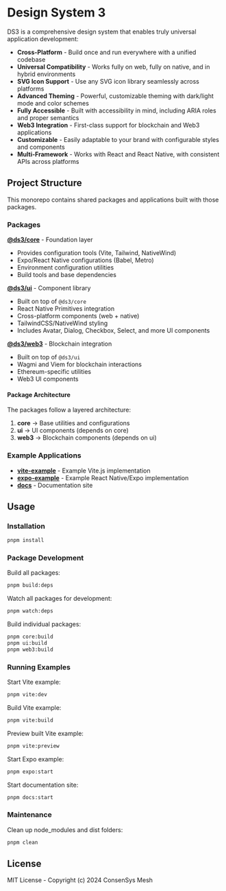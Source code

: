 # Design System 3

DS3 is a comprehensive design system that enables truly universal application development:

- **Cross-Platform** - Build once and run everywhere with a unified codebase
- **Universal Compatibility** - Works fully on web, fully on native, and in hybrid environments
- **SVG Icon Support** - Use any SVG icon library seamlessly across platforms
- **Advanced Theming** - Powerful, customizable theming with dark/light mode and color schemes
- **Fully Accessible** - Built with accessibility in mind, including ARIA roles and proper semantics
- **Web3 Integration** - First-class support for blockchain and Web3 applications
- **Customizable** - Easily adaptable to your brand with configurable styles and components
- **Multi-Framework** - Works with React and React Native, with consistent APIs across platforms

## Project Structure

This monorepo contains shared packages and applications built with those packages.

### Packages

**[@ds3/core](packages/core/README.md)** - Foundation layer
  - Provides configuration tools (Vite, Tailwind, NativeWind)
  - Expo/React Native configurations (Babel, Metro)
  - Environment configuration utilities
  - Build tools and base dependencies

**[@ds3/ui](packages/ui/README.md)** - Component library
  - Built on top of `@ds3/core`
  - React Native Primitives integration
  - Cross-platform components (web + native)
  - TailwindCSS/NativeWind styling
  - Includes Avatar, Dialog, Checkbox, Select, and more UI components

**[@ds3/web3](packages/web3/README.md)** - Blockchain integration
  - Built on top of `@ds3/ui`
  - Wagmi and Viem for blockchain interactions
  - Ethereum-specific utilities
  - Web3 UI components

#### Package Architecture

The packages follow a layered architecture:
1. **core** → Base utilities and configurations
2. **ui** → UI components (depends on core)
3. **web3** → Blockchain components (depends on ui)

### Example Applications

- **[vite-example](apps/vite-example/README.md)** - Example Vite.js implementation
- **[expo-example](apps/expo-example/README.md)** - Example React Native/Expo implementation
- **[docs](apps/docs/README.md)** - Documentation site

## Usage

### Installation

```bash
pnpm install
```

### Package Development

Build all packages:
```bash
pnpm build:deps
```

Watch all packages for development:
```bash
pnpm watch:deps
```

Build individual packages:
```bash
pnpm core:build
pnpm ui:build
pnpm web3:build
```

### Running Examples

Start Vite example:
```bash
pnpm vite:dev
```

Build Vite example:
```bash
pnpm vite:build
```

Preview built Vite example:
```bash
pnpm vite:preview
```

Start Expo example:
```bash
pnpm expo:start
```

Start documentation site:
```bash
pnpm docs:start
```

### Maintenance

Clean up node_modules and dist folders:
```bash
pnpm clean
```

## License

MIT License - Copyright (c) 2024 ConsenSys Mesh